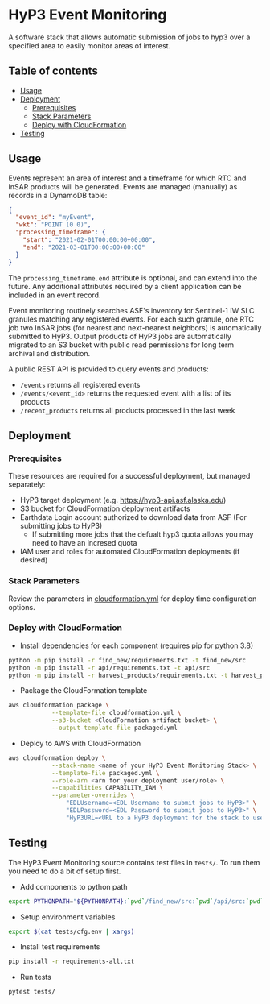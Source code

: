 # HyP3 Event Monitoring

A software stack that allows automatic submission of jobs to hyp3 over a specified area to easily monitor areas of interest.

## Table of contents
- [Usage](#usage)
- [Deployment](#deployment)
  - [Prerequisites](#prerequisites)
  - [Stack Parameters](#stack-parameters)
  - [Deploy with CloudFormation](#deploy-with-cloudformation)
- [Testing](#testing)

## Usage
Events represent an area of interest and a timeframe for which RTC and InSAR products will be generated. Events are
managed (manually) as records in a DynamoDB table:
```json
{
  "event_id": "myEvent",
  "wkt": "POINT (0 0)",
  "processing_timeframe": {
    "start": "2021-02-01T00:00:00+00:00",
    "end": "2021-03-01T00:00:00+00:00"
  }
}
```

The `processing_timeframe.end` attribute is optional, and can extend into the future. Any additional attributes required
by a client application can be included in an event record.

Event monitoring routinely searches ASF's inventory for Sentinel-1 IW SLC granules matching any registered events. For
each such granule, one RTC job two InSAR jobs (for nearest and next-nearest neighbors) is automatically submitted to
HyP3. Output products of HyP3 jobs are automatically migrated to an S3 bucket with public read permissions for long term
archival and distribution.

A public REST API is provided to query events and products:
- `/events` returns all registered events
- `/events/<event_id>` returns the requested event with a list of its products
- `/recent_products` returns all products processed in the last week

## Deployment

### Prerequisites
These resources are required for a successful deployment, but managed separately:

- HyP3 target deployment (e.g. https://hyp3-api.asf.alaska.edu)
- S3 bucket for CloudFormation deployment artifacts
- Earthdata Login account authorized to download data from ASF (For submitting jobs to HyP3)
  - If submitting more jobs that the defualt hyp3 quota allows you may need to have an incresed quota
- IAM user and roles for automated CloudFormation deployments (if desired)

### Stack Parameters
Review the parameters in [cloudformation.yml](cloudformation.yml) for deploy time configuration options.

### Deploy with CloudFormation

- Install dependencies for each component (requires pip for python 3.8)

```sh
python -m pip install -r find_new/requirements.txt -t find_new/src
python -m pip install -r api/requirements.txt -t api/src
python -m pip install -r harvest_products/requirements.txt -t harvest_products/src
```

- Package the CloudFormation template
```sh
aws cloudformation package \
            --template-file cloudformation.yml \
            --s3-bucket <CloudFormation artifact bucket> \
            --output-template-file packaged.yml
```

- Deploy to AWS with CloudFormation
```sh
aws cloudformation deploy \
            --stack-name <name of your HyP3 Event Monitoring Stack> \
            --template-file packaged.yml \
            --role-arn <arn for your deployment user/role> \
            --capabilities CAPABILITY_IAM \
            --parameter-overrides \
                "EDLUsername=<EDL Username to submit jobs to HyP3>" \
                "EDLPassword=<EDL Password to submit jobs to HyP3>" \
                "HyP3URL=<URL to a HyP3 deployment for the stack to use"

```


## Testing
The HyP3 Event Monitoring source contains test files in `tests/`. To run them you need to do a bit of setup first.

- Add components to python path
```sh
export PYTHONPATH="${PYTHONPATH}:`pwd`/find_new/src:`pwd`/api/src:`pwd`/harvest_products/src"
```
- Setup environment variables
```sh
export $(cat tests/cfg.env | xargs)
```
- Install test requirements
```sh
pip install -r requirements-all.txt
```

- Run tests
```sh
pytest tests/
```
